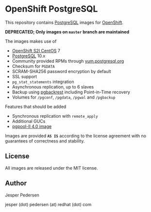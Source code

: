 # OpenShift PostgreSQL

This repository contains [PostgreSQL](https://www.postgresql.org) images for [OpenShift](https://www.openshift.com/).

**DEPRECATED; Only images on `master` branch are maintained**

The images makes use of

* [OpenShift S2I CentOS](https://hub.docker.com/r/centos/s2i-core-centos7/) 7
* [PostgreSQL](https://www.postgresql.org) 10.x
* Community provided RPMs through [yum.postgresql.org](https://yum.postgresql.org)
* Checksum for `PGDATA`
* SCRAM-SHA256 password encryption by default
* SSL support
* `pg_stat_statements` integration
* Asynchronous replication, up to 6 slaves
* Backup using [pgbackrest](https://pgbackrest.org) including Point-in-Time recovery
* Volumes for `/pgconf`, `/pgdata`, `/pgwal` and `/pgbackup`

Features that should be added

* Synchronous replication with `remote_apply`
* Additional GUCs
* [pgpool-II 4.0 image](http://www.pgpool.net)

Images are provided **`AS IS`** according to the license agreement with
no guarantees of correctness and stability.

## License

All images are released under the MIT license.

## Author

Jesper Pedersen

jesper (dot) pedersen (at) redhat (dot) com
